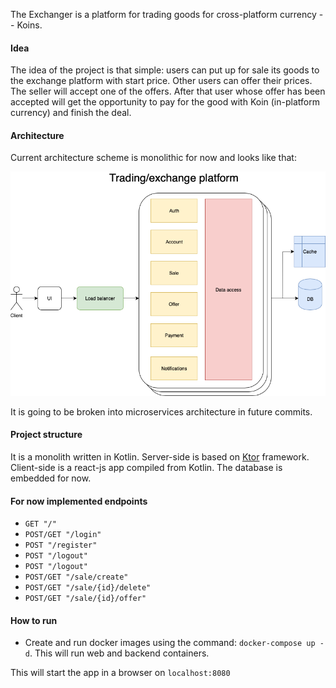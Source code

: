 The Exchanger is a platform for trading goods for cross-platform currency -- Koins.

#### Idea
The idea of the project is that simple: users can put up for sale its goods to the exchange platform with start price. Other users can offer their prices. The seller will accept one of the offers. After that user whose offer has been accepted will get the opportunity to pay for the good with Koin (in-platform currency) and finish the deal.

#### Architecture
Current architecture scheme is monolithic for now and looks like that:

![architecture_scheme](./img/Monolith_exchange.png)

It is going to be broken into microservices architecture in future commits.

#### Project structure
It is a monolith written in Kotlin. Server-side is based on [Ktor](https://github.com/ktorio/ktor) framework. Client-side is a react-js app compiled from Kotlin. The database is embedded for now.

#### For now implemented endpoints
 * `GET "/"`
 * `POST/GET "/login"`
 * `POST "/register"`
 * `POST "/logout"`
 * `POST "/logout"`
 * `POST/GET "/sale/create"`
 * `POST/GET "/sale/{id}/delete"`
 * `POST/GET "/sale/{id}/offer"`

#### How to run
* Create and run docker images using the command: `docker-compose up -d`. This will run web and backend containers.

This will start the app in a browser on `localhost:8080`


